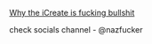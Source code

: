 [Why the iCreate is fucking bullshit](https://youtu.be/OPIGAel0TdI?si=jjnCgJ0WmM2NYvL1)

check socials
channel - @nazfucker

